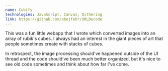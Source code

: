 ```yaml
---
name: Cubify
technologies: JavaScript, Canvas, Dithering
link: https://github.com/abejfehr/URLDecode
---
```


This was a fun little webapp that I wrote which converted images into an array of rubik's cubes. I always had an interest in the giant pieces of art that people sometimes create with stacks of cubes.

In retrospect, the image processing should've happened outside of the UI thread and the code should've been much better organized, but it's nice to see old code sometimes and think about how far I've come.
